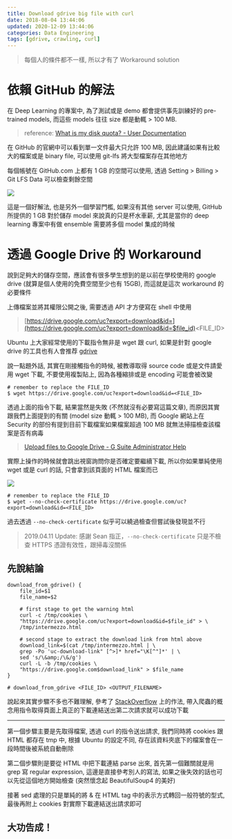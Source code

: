 ```yaml
---
title: Download gdrive big file with curl
date: 2018-08-04 13:44:06
updated: 2020-12-09 13:44:06
categories: Data Engineering
tags: [gdrive, crawling, curl]
---
```

>   每個人的條件都不一樣, 所以才有了 Workaround solution

<!-- more -->

# 依賴 GitHub 的解法

在 Deep Learning 的專案中, 為了測試或是 demo 都會提供事先訓練好的 pre-trained models, 而這些 models 往往 size 都是動輒 > 100 MB.

>    reference: [What is my disk quota? - User Documentation](https://help.github.com/articles/what-is-my-disk-quota/)

在 GitHub 的官網中可以看到單一文件最大只允許 100 MB, 因此建議如果有比較大的檔案或是 binary file, 可以使用 git-lfs 將大型檔案存在其他地方

每個帳號在 GitHub.com 上都有 1 GB 的空間可以使用, 透過 Setting > Billing > Git LFS Data 可以檢查剩餘空間

![](github-lfs-billing-verview.png)

這是一個好解法, 也是另外一個學習門檻, 如果沒有其他 server 可以使用, GitHub 所提供的 1 GB 對於儲存 model 來說真的只是杯水車薪, 尤其是當你的 deep learning 專案中有做 ensemble 需要將多個 model 集成的時候

# 透過 Google Drive 的 Workaround

說到足夠大的儲存空間，應該會有很多學生想到的是以前在學校使用的 google drive (就算是個人使用的免費空間至少也有 15GB), 而這就是這次 workaround 的必要條件

上傳檔案並將其權限公開之後, 需要透過 API 才方便寫在 shell 中使用

>   [https://drive.google.com/uc?export=download&id=](https://drive.google.com/uc?export=download&id=$file_id)<FILE_ID>

Ubuntu 上大家經常使用的下載指令無非是 wget 跟 curl, 如果是針對 google drive 的工具也有人會推荐 [gdrive](https://github.com/prasmussen/gdrive)

說一點題外話, 其實在剛接觸指令的時候, 被教導取得 source code 或是文件請愛用 wget 下載, 不要使用複製貼上, 因為各種縮排或是 encoding 可能會被改變

```shell
# remember to replace the FILE_ID
$ wget https://drive.google.com/uc?export=download&id=<FILE_ID>
```
透過上面的指令下載, 結果當然是失敗 (不然就沒有必要寫這篇文章), 而原因其實跟我們上面提到的有關 (model size 動輒 > 100 MB), 而 Google 網站上在 Security 的部份有提到目前下載檔案如果檔案超過 100 MB 就無法掃描檢查該檔案是否有病毒

>    [Upload files to Google Drive - G Suite Administrator Help](https://support.google.com/a/answer/172541?hl=en)

實際上操作的時候就會跳出視窗詢問你是否確定要繼續下載, 所以你如果單純使用 wget 或是 curl 的話, 只會拿到該頁面的 HTML 檔案而已

![](check-virus-preview.png)

```shell
# remember to replace the FILE_ID
$ wget --no-check-certificate https://drive.google.com/uc?export=download&id=<FILE_ID>
```

過去透過 `--no-check-certificate` 似乎可以繞過檢查但嘗試後發現並不行

>   2019.04.11 Update: 感謝 Sean 指正，`--no-check-certificate` 只是不檢查 HTTPS 憑證有效性，跟掃毒沒關係

## 先說結論

```shell
download_from_gdrive() {
    file_id=$1
    file_name=$2
    
    # first stage to get the warning html
    curl -c /tmp/cookies \
    "https://drive.google.com/uc?export=download&id=$file_id" > \
    /tmp/intermezzo.html

    # second stage to extract the download link from html above
    download_link=$(cat /tmp/intermezzo.html | \
    grep -Po 'uc-download-link" [^>]* href="\K[^"]*' | \
    sed 's/\&amp;/\&/g')
    curl -L -b /tmp/cookies \
    "https://drive.google.com$download_link" > $file_name
}

# download_from_gdrive <FILE_ID> <OUTPUT_FILENAME>
```

說起來其實步驟不多也不難理解, 參考了 [StackOverflow](https://stackoverflow.com/a/32742700/4070887) 上的作法, 帶入爬蟲的概念用指令取得頁面上真正的下載連結送出第二次請求就可以成功下載

---

第一個步驟主要是先取得檔案, 透過 curl 的指令送出請求, 我們同時將 cookies 跟 HTML 都存在 tmp 中, 根據 Ubuntu 的設定不同, 存在該資料夾底下的檔案會在一段時間後被系統自動刪除

第二個步驟則是要從 HTML 中把下載連結 parse 出來, 首先第一個難關就是用 grep 寫 regular expression, 這邊是直接參考別人的寫法, 如果之後失效的話也可以先從這個地方開始檢查 (突然懷念起 BeautifulSoup4 的美好)

接著 sed 處理的只是單純的將 & 在 HTML tag 中的表示方式轉回一般符號的型式, 最後再附上 cookies 對實際下載連結送出請求即可

## 大功告成！